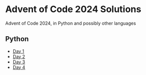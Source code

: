 # Advent of Code 2024 Solutions

Advent of Code 2024, in Python and possibly other languages

## Python

- [Day 1](./python/day01/day1.py)
- [Day 2](./python/day02/day2.py)
- [Day 3](./python/day03/day3.py)
- [Day 4](./python/day04/day4.py)
